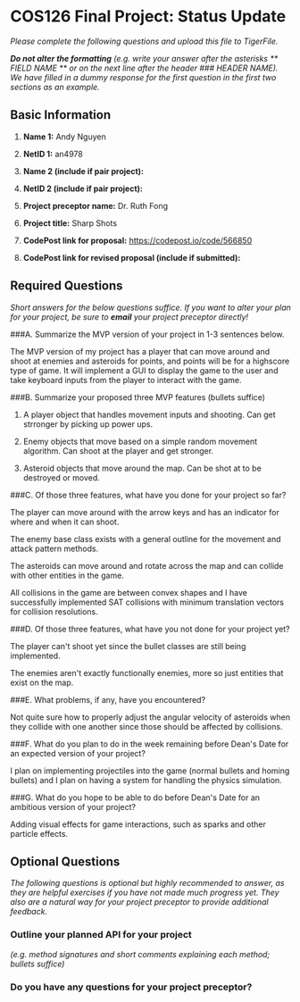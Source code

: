 # COS126 Final Project: Status Update

*Please complete the following questions and upload this file to TigerFile.*

***Do not alter the formatting**
(e.g. write your answer after the asterisks ** FIELD NAME ** or on the next
line after the header ### HEADER NAME). We have filled in a dummy response
for the first question in the first two sections as an example.*

## Basic Information

1. **Name 1:**
Andy Nguyen

2. **NetID 1:**
an4978

3. **Name 2 (include if pair project):**


4. **NetID 2 (include if pair project):**


5. **Project preceptor name:**
Dr. Ruth Fong

6. **Project title:**
Sharp Shots

7. **CodePost link for proposal:**
https://codepost.io/code/566850

8. **CodePost link for revised proposal (include if submitted):**


## Required Questions
*Short answers for the below questions suffice. If you want to alter your plan for
your project, be sure to **email** your project preceptor directly!*

###A. Summarize the MVP version of your project in 1-3 sentences below.

The MVP version of my project has a player that can move around and shoot at
enemies and asteroids for points, and points will be for a highscore type of
game. It will implement a GUI to display the game to the user and take keyboard
inputs from the player to interact with the game.

###B. Summarize your proposed three MVP features (bullets suffice)

1. A player object that handles movement inputs and shooting. Can get strronger
by picking up power ups.

2. Enemy objects that move based on a simple random movement algorithm. Can
shoot at the player and get stronger.

3. Asteroid objects that move around the map. Can be shot at to be destroyed or
moved.


###C. Of those three features, what have you done for your project so far?

The player can move around with the arrow keys and has an indicator for where
and when it can shoot.

The enemy base class exists with a general outline for the movement and attack
pattern methods.

The asteroids can move around and rotate across the map and can collide with
other entities in the game.

All collisions in the game are between convex shapes and I have successfully
implemented SAT collisions with minimum translation vectors for collision
resolutions.


###D. Of those three features, what have you not done for your project yet?

The player can't shoot yet since the bullet classes are still being implemented.

The enemies aren't exactly functionally enemies, more so just entities that
exist on the map.


###E. What problems, if any, have you encountered?

Not quite sure how to properly adjust the angular velocity of asteroids when
they collide with one another since those should be affected by collisions.


###F. What do you plan to do in the week remaining before Dean's Date for an expected version of your project?

I plan on implementing projectiles into the game (normal bullets and homing
bullets) and I plan on having a system for handling the physics simulation.


###G. What do you hope to be able to do before Dean's Date for an ambitious version of your project?

Adding visual effects for game interactions, such as sparks and other particle
effects.

## Optional Questions
*The following questions is optional but highly recommended to answer, as they are
helpful exercises if you have not made much progress yet. They also are a natural
way for your project preceptor to provide additional feedback.*

### Outline your planned API for your project
*(e.g. method signatures and short comments explaining each method; bullets suffice)*




### Do you have any questions for your project preceptor?



